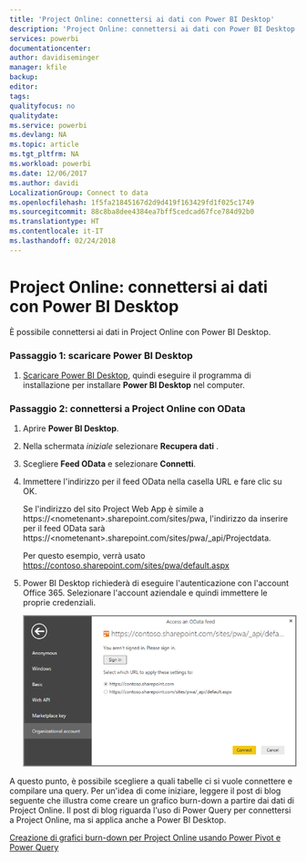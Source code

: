 ```yaml
---
title: 'Project Online: connettersi ai dati con Power BI Desktop'
description: 'Project Online: connettersi ai dati con Power BI Desktop'
services: powerbi
documentationcenter: 
author: davidiseminger
manager: kfile
backup: 
editor: 
tags: 
qualityfocus: no
qualitydate: 
ms.service: powerbi
ms.devlang: NA
ms.topic: article
ms.tgt_pltfrm: NA
ms.workload: powerbi
ms.date: 12/06/2017
ms.author: davidi
LocalizationGroup: Connect to data
ms.openlocfilehash: 1f5fa21845167d2d9d419f163429fd1f025c1749
ms.sourcegitcommit: 88c8ba8dee4384ea7bff5cedcad67fce784d92b0
ms.translationtype: HT
ms.contentlocale: it-IT
ms.lasthandoff: 02/24/2018
---
```

# <a name="project-online-connect-to-data-through-power-bi-desktop"></a>Project Online: connettersi ai dati con Power BI Desktop
È possibile connettersi ai dati in Project Online con Power BI Desktop.

### <a name="step-1-download-power-bi-desktop"></a>Passaggio 1: scaricare Power BI Desktop
1. [Scaricare Power BI Desktop](http://go.microsoft.com/fwlink/?LinkID=521662), quindi eseguire il programma di installazione per installare **Power BI Desktop** nel computer.

### <a name="step-2-connect-to-project-online-with-odata"></a>Passaggio 2: connettersi a Project Online con OData
1. Aprire **Power BI Desktop**.
2. Nella schermata *iniziale* selezionare **Recupera dati** .
3. Scegliere **Feed OData** e selezionare **Connetti**.
4. Immettere l'indirizzo per il feed OData nella casella URL e fare clic su OK.
   
   Se l'indirizzo del sito Project Web App è simile a https://\<nometenant\>.sharepoint.com/sites/pwa, l'indirizzo da inserire per il feed OData sarà https://\<nometenant\>.sharepoint.com/sites/pwa/\_api/Projectdata.
   
   Per questo esempio, verrà usato https://contoso.sharepoint.com/sites/pwa/default.aspx
5. Power BI Desktop richiederà di eseguire l'autenticazione con l'account Office 365. Selezionare l'account aziendale e quindi immettere le proprie credenziali.
   
   ![](media/desktop-project-online-connect-to-data/image.png)

A questo punto, è possibile scegliere a quali tabelle ci si vuole connettere e compilare una query.  Per un'idea di come iniziare,  leggere il post di blog seguente che illustra come creare un grafico burn-down a partire dai dati di Project Online.  Il post di blog riguarda l'uso di Power Query per connettersi a Project Online, ma si applica anche a Power BI Desktop.

[Creazione di grafici burn-down per Project Online usando Power Pivot e Power Query](http://blogs.office.com/2014/03/24/creating-burndown-charts-for-project-using-power-pivot-and-power-query/)

